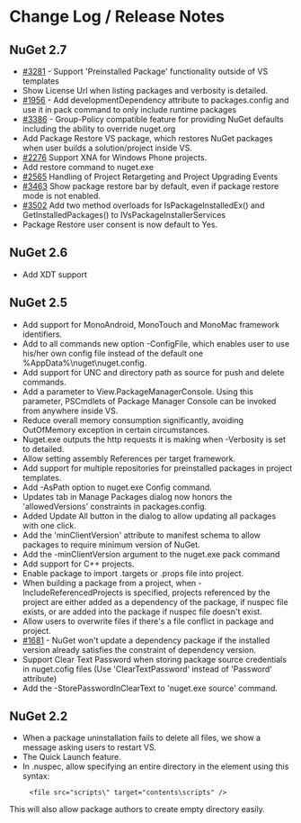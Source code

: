 Change Log / Release Notes
==========================

## NuGet 2.7

* [#3281](http://nuget.codeplex.com/workitem/3281) - Support 'Preinstalled Package' functionality outside of VS templates
* Show License Url when listing packages and verbosity is detailed. 
* [#1956](http://nuget.codeplex.com/workitem/1956) - Add developmentDependency attribute to packages.config and use it in pack command to only include runtime packages
* [#3386](https://nuget.codeplex.com/workitem/3386) - Group-Policy compatible feature for providing NuGet defaults including the ability to override nuget.org
* Add Package Restore VS package, which restores NuGet packages when user builds a solution/project inside VS.
* [#2276](https://nuget.codeplex.com/workitem/2276) Support XNA for Windows Phone projects.
* Add restore command to nuget.exe
* [#2565](https://nuget.codeplex.com/workitem/2565) Handling of Project Retargeting and Project Upgrading Events
* [#3463](https://nuget.codeplex.com/workitem/3463) Show package restore bar by default, even if package restore mode is not enabled.
* [#3502](https://nuget.codeplex.com/workitem/3463) Add two method overloads for IsPackageInstalledEx() and GetInstalledPackages() to IVsPackageInstallerServices
* Package Restore user consent is now default to Yes.

## NuGet 2.6

* Add XDT support

## NuGet 2.5

* Add support for MonoAndroid, MonoTouch and MonoMac framework identifiers.
* Add to all commands new option -ConfigFile, which enables user to use his/her own config file instead of the default one %AppData%\nuget\nuget.config.
* Add support for UNC and directory path as source for push and delete commands.
* Add a parameter to View.PackageManagerConsole. Using this parameter, PSCmdlets of Package Manager Console can be invoked from anywhere inside VS.
* Reduce overall memory consumption significantly, avoiding OutOfMemory exception in certain circumstances.
* Nuget.exe outputs the http requests it is making when -Verbosity is set to detailed.
* Allow setting assembly References per target framework.
* Add support for multiple repositories for preinstalled packages in project templates.
* Add -AsPath option to nuget.exe Config command.
* Updates tab in Manage Packages dialog now honors the 'allowedVersions' constraints in packages.config.
* Added Update All button in the dialog to allow updating all packages with one click.
* Add the 'minClientVersion' attribute to manifest schema to allow packages to require minimum version of NuGet.
* Add the -minClientVersion argument to the nuget.exe pack command 
* Add support for C++ projects.
* Enable package to import .targets or .props file into project.
* When building a package from a project, when -IncludeReferencedProjects is specified, projects referenced by the project are either added as a dependency of the package, if nuspec file exists, or are added into the package if nuspec file doesn't exist.
* Allow users to overwrite files if there's a file conflict in package and project.
* [#1681](http://nuget.codeplex.com/workitem/1681) - NuGet won't update a dependency package if the installed version already satisfies the constraint of dependency version.
* Support Clear Text Password when storing package source credentials in nuget.cofig files (Use 'ClearTextPassword' instead of 'Password' attribute)
* Add the -StorePasswordInClearText to 'nuget.exe source' command.


## NuGet 2.2

* When a package uninstallation fails to delete all files, we show a message asking users to restart VS.
* The Quick Launch feature.
* In .nuspec, allow specifying an entire directory in the <file> element using this syntax:

```
     <file src="scripts\" target="contents\scripts" />
```

  This will also allow package authors to create empty directory easily.
